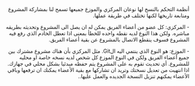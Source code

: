 ﻿<p dir="RTL">
أنظمة التحكم بالنسخ لها نوعان المركزي والموزع جميعها تسمح لنا بمشاركة المشروع ومتابعة تاريخها لكنها تختلف في طريقة عملها.</p>
<p dir="RTL">
 - المركزي: كل عضو من أعضاء الفريق يمكن له ان يصل الى المشروع وتحديثه بطريقه مباشره. ولكن هذا النوع لديه نقطه واحده للخطأ بمعنى اذا تعطل الخادم الذي رفع فيه المشروع فسوف ينقطع الاتصال بالمشروع عن بقية أعضاء الفريق.</p>
<p dir="RTL">
 - الموزع: هو النوع الذي ينتمي اليه الGit. مثل المركزي بأن هناك مشروع مشترك بين جميع أعضاء الفريق ولكن في النوع الموزع كل شخص لديه نسخه خاصة او محليه للمشروع. أي تحديث تقوم به على المشروع يتم حفظه مبدئيا بشكل محلي في جهازك. اذا انتهيت من تعديل نسختك وتريد ان تشاركها مع بقية الأعضاء يمكنك ان ترفعها وباقي الأعضاء يمكنهم تنزيل النسخة الجديده والعمل عليها..</p>
